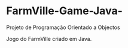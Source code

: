 # FarmVille-Game-Java-
Projeto de Programação Orientado a Objectos

Jogo do FarmVille criado em Java.

